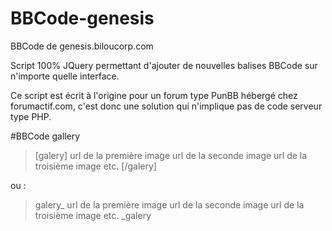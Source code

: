 BBCode-genesis
==============

BBCode de genesis.biloucorp.com

Script 100% JQuery permettant d'ajouter de nouvelles balises BBCode sur n'importe quelle interface.

Ce script est écrit à l'origine pour un forum type PunBB hébergé chez forumactif.com, c'est donc une solution qui n'implique pas de code serveur type PHP.

#BBCode gallery

> [galery]
> url de la première image
> url de la seconde image
> url de la troisième image
> etc.
> [/galery]

ou :

> galery_
> url de la première image
> url de la seconde image
> url de la troisième image
> etc.
> _galery

